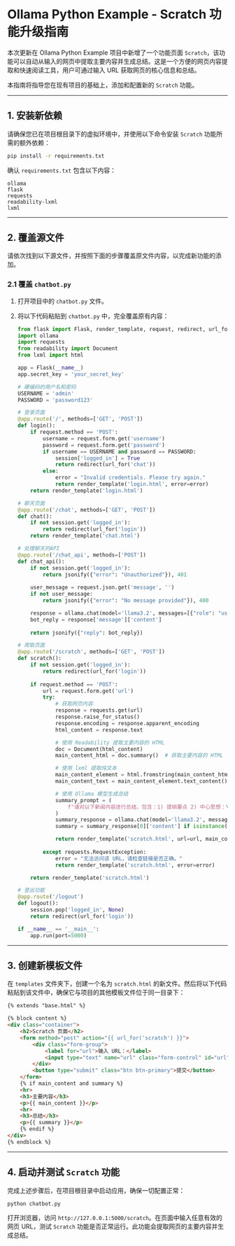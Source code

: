 

# Ollama Python Example - Scratch 功能升级指南

本次更新在 Ollama Python Example 项目中新增了一个功能页面 `Scratch`，该功能可以自动从输入的网页中提取主要内容并生成总结。这是一个方便的网页内容提取和快速阅读工具，用户可通过输入 URL 获取网页的核心信息和总结。

本指南将指导您在现有项目的基础上，添加和配置新的 `Scratch` 功能。

---

## 1. 安装新依赖

请确保您已在项目根目录下的虚拟环境中，并使用以下命令安装 `Scratch` 功能所需的额外依赖：

```bash
pip install -r requirements.txt
```

确认 `requirements.txt` 包含以下内容：

```plaintext
ollama
flask
requests
readability-lxml
lxml
```

---

## 2. 覆盖源文件

请依次找到以下源文件，并按照下面的步骤覆盖原文件内容，以完成新功能的添加。

### 2.1 覆盖 `chatbot.py`

1. 打开项目中的 `chatbot.py` 文件。
2. 将以下代码粘贴到 `chatbot.py` 中，完全覆盖原有内容：

   ```python
   from flask import Flask, render_template, request, redirect, url_for, session, jsonify
   import ollama
   import requests
   from readability import Document
   from lxml import html

   app = Flask(__name__)
   app.secret_key = 'your_secret_key'

   # 硬编码的用户名和密码
   USERNAME = 'admin'
   PASSWORD = 'password123'

   # 登录页面
   @app.route('/', methods=['GET', 'POST'])
   def login():
       if request.method == 'POST':
           username = request.form.get('username')
           password = request.form.get('password')
           if username == USERNAME and password == PASSWORD:
               session['logged_in'] = True
               return redirect(url_for('chat'))
           else:
               error = "Invalid credentials. Please try again."
               return render_template('login.html', error=error)
       return render_template('login.html')

   # 聊天页面
   @app.route('/chat', methods=['GET', 'POST'])
   def chat():
       if not session.get('logged_in'):
           return redirect(url_for('login'))
       return render_template('chat.html')

   # 处理聊天的API
   @app.route('/chat_api', methods=['POST'])
   def chat_api():
       if not session.get('logged_in'):
           return jsonify({"error": "Unauthorized"}), 401
       
       user_message = request.json.get('message', '')
       if not user_message:
           return jsonify({"error": "No message provided"}), 400

       response = ollama.chat(model='llama3.2', messages=[{"role": "user", "content": user_message}])
       bot_reply = response['message']['content']
       
       return jsonify({"reply": bot_reply})

   # 爬取页面
   @app.route('/scratch', methods=['GET', 'POST'])
   def scratch():
       if not session.get('logged_in'):
           return redirect(url_for('login'))
       
       if request.method == 'POST':
           url = request.form.get('url')
           try:
               # 获取网页内容
               response = requests.get(url)
               response.raise_for_status()
               response.encoding = response.apparent_encoding
               html_content = response.text

               # 使用 Readability 提取主要内容的 HTML
               doc = Document(html_content)
               main_content_html = doc.summary()  # 获取主要内容的 HTML

               # 使用 lxml 提取纯文本
               main_content_element = html.fromstring(main_content_html)
               main_content_text = main_content_element.text_content().strip()  # 提取纯文本并去除首尾空白

               # 使用 Ollama 模型生成总结
               summary_prompt = (
                   f"请对以下新闻内容进行总结，包含：1) 提纲要点 2) 中心思想：\n{main_content_text}"
               )
               summary_response = ollama.chat(model='llama3.2', messages=[{"role": "user", "content": summary_prompt}])
               summary = summary_response[0]['content'] if isinstance(summary_response, list) else summary_response['message']['content']

               return render_template('scratch.html', url=url, main_content=main_content_text, summary=summary)
           
           except requests.RequestException:
               error = "无法访问该 URL，请检查链接是否正确。"
               return render_template('scratch.html', error=error)

       return render_template('scratch.html')

   # 登出功能
   @app.route('/logout')
   def logout():
       session.pop('logged_in', None)
       return redirect(url_for('login'))

   if __name__ == '__main__':
       app.run(port=5000)
   ```

---

## 3. 创建新模板文件

在 `templates` 文件夹下，创建一个名为 `scratch.html` 的新文件。然后将以下代码粘贴到该文件中，确保它与项目的其他模板文件位于同一目录下：

```html
{% extends "base.html" %}

{% block content %}
<div class="container">
    <h2>Scratch 页面</h2>
    <form method="post" action="{{ url_for('scratch') }}">
        <div class="form-group">
            <label for="url">输入 URL：</label>
            <input type="text" name="url" class="form-control" id="url" placeholder="输入要爬取的网页 URL" required>
        </div>
        <button type="submit" class="btn btn-primary">提交</button>
    </form>
    {% if main_content and summary %}
    <hr>
    <h3>主要内容</h3>
    <p>{{ main_content }}</p>
    <hr>
    <h3>总结</h3>
    <p>{{ summary }}</p>
    {% endif %}
</div>
{% endblock %}
```

---

## 4. 启动并测试 `Scratch` 功能

完成上述步骤后，在项目根目录中启动应用，确保一切配置正常：

```bash
python chatbot.py
```

打开浏览器，访问 `http://127.0.0.1:5000/scratch`。在页面中输入任意有效的网页 URL，测试 `Scratch` 功能是否正常运行。此功能会提取网页的主要内容并生成总结。
